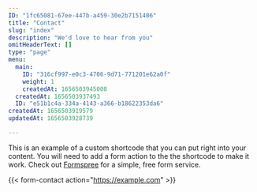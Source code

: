 ```yaml
---
ID: "1fc65081-67ee-447b-a459-30e2b7151406"
title: "Contact"
slug: "index"
description: "We'd love to hear from you"
omitHeaderText: []
type: "page"
menu:
  main:
    ID: "316cf997-e0c3-4706-9d71-771201e62a0f"
    weight: 1
    createdAt: 1656503945008
  createdAt: 1656503937493
  ID: "e51b1c4a-334a-4143-a366-b18622353da6"
createdAt: 1656503919579
updatedAt: 1656503928739

---
```

This is an example of a custom shortcode that you can put right into your content. You will need to add a form action to the the shortcode to make it work. Check out [Formspree](https://formspree.io/) for a simple, free form service. 

{{< form-contact action="https://example.com"  >}}
